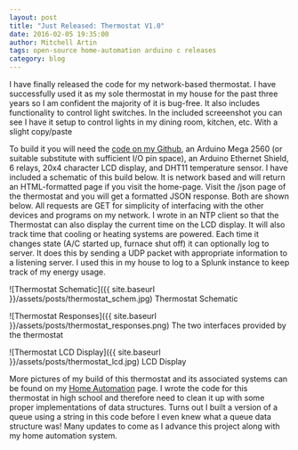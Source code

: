 ```yaml
---
layout: post
title: "Just Released: Thermostat V1.0"
date: 2016-02-05 19:35:00
author: Mitchell Artin
tags: open-source home-automation arduino c releases
category: blog
---
```

I have finally released the code for my network-based thermostat.  I have successfully used it as my sole thermostat in my house for the past three years so I am confident the majority of it is bug-free.  It also includes functionality to control light switches.  In the included screeenshot you can see I have it setup to control lights in my dining room, kitchen, etc.  With a slight copy/paste 

To build it you will need the [code on my Github](https://github.com/mitchmania/Arduino_Thermostat), an Arduino Mega 2560 (or suitable substitute with sufficient I/O pin space), an Arduino Ethernet Shield, 6 relays, 20x4 character LCD display, and DHT11 temperature sensor.  I have included a schematic of this build below.  It is network based and will return an HTML-formatted page if you visit the home-page.  Visit the /json page of the thermostat and you will get a formatted JSON response.  Both are shown below.  All requests are GET for simplicity of interfacing with the other devices and programs on my network.  I wrote in an NTP client so that the Thermostat can also display the current time on the LCD display.  It will also track time that cooling or heating systems are powered.  Each time it changes state (A/C started up, furnace shut off) it can optionally log to server.  It does this by sending a UDP packet with appropriate information to a listening server.  I used this in my house to log to a Splunk instance to keep track of my energy usage.

![Thermostat Schematic]({{ site.baseurl }}/assets/posts/thermostat_schem.jpg)
Thermostat Schematic

![Thermostat Responses]({{ site.baseurl }}/assets/posts/thermostat_responses.png)
The two interfaces provided by the thermostat

![Thermostat LCD Display]({{ site.baseurl }}/assets/posts/thermostat_lcd.jpg)
LCD Display

More pictures of my build of this thermostat and its associated systems can be found on my [Home Automation](https://mitchmania.com/home-automation/) page.  I wrote the code for this thermostat in high school and therefore need to clean it up with some proper implementations of data structures.  Turns out I built a version of a queue using a string in this code before I even knew what a queue data structure was!  Many updates to come as I advance this project along with my home automation system.